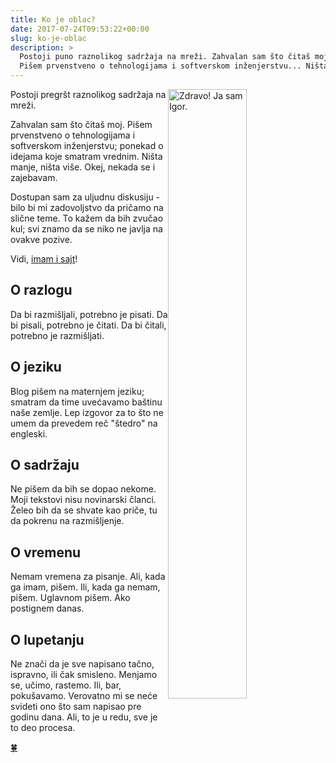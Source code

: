 ```yaml
---
title: Ko je oblac?
date: 2017-07-24T09:53:22+00:00
slug: ko-je-oblac
description: >
  Postoji puno raznolikog sadržaja na mreži. Zahvalan sam što čitaš moj.
  Pišem prvenstveno o tehnologijama i softverskom inženjerstvu... Ništa manje, ništa više.
---
```


<img src="/igor.png" style="float:right; width: 50%;" alt="Zdravo! Ja sam Igor.">

Postoji pregršt raznolikog sadržaja na mreži.

Zahvalan sam što čitaš moj. Pišem prvenstveno o tehnologijama i softverskom inženjerstvu; ponekad o idejama koje smatram vrednim. Ništa manje, ništa više. Okej, nekada se i zajebavam.

Dostupan sam za uljudnu diskusiju - bilo bi mi zadovoljstvo da pričamo na slične teme.
To kažem da bih zvučao kul; svi znamo da se niko ne javlja na ovakve pozive.

Vidi, [imam i sajt](https://igo.rs)!


## O razlogu

Da bi razmišljali, potrebno je pisati. Da bi pisali, potrebno je čitati. Da bi čitali, potrebno je razmišljati.

## O jeziku

Blog pišem na maternjem jeziku; smatram da time uvećavamo baštinu naše zemlje. Lep izgovor za to što ne umem da prevedem reč "štedro" na engleski.

## O sadržaju

Ne pišem da bih se dopao nekome. Moji tekstovi nisu novinarski članci. Želeo bih da se shvate kao priče, tu da pokrenu na razmišljenje.

## O vremenu

Nemam vremena za pisanje. Ali, kada ga imam, pišem. Ili, kada ga nemam, pišem. Uglavnom pišem. Ako postignem danas.

## O lupetanju

Ne znači da je sve napisano tačno, ispravno, ili čak smisleno. Menjamo se, učimo, rastemo. Ili, bar, pokušavamo. Verovatno mi se neće svideti ono što sam napisao pre godinu dana. Ali, to je u redu, sve je to deo procesa.

[🍀](https://www.websitecarbon.com/website/oblac-rs/)
